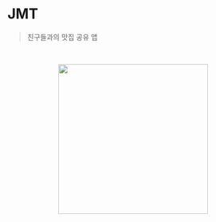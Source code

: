 # JMT
> 친구들과의 맛집 공유 앱

</br>

<p align="center"><img width=300 src="https://github.com/wonchanjoo/JMT/assets/92321183/76f6eacb-b32b-437d-a1b6-7e43f519a166" /></p>
